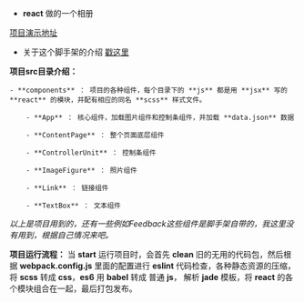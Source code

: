 - **react** 做的一个相册

[项目演示地址](http://www.fsociety.cn:3000/)

- 关于这个脚手架的介绍 [戳这里](https://github.com/zhugeliange/react-environment)

**项目src目录介绍：**

	- **components** ： 项目的各种组件，每个目录下的 **js** 都是用 **jsx** 写的 **react** 的模块，并配有相应的同名 **scss** 样式文件。

		- **App** ： 核心组件，加载图片组件和控制条组件，并加载 **data.json** 数据

		- **ContentPage** ： 整个页面底层组件

		- **ControllerUnit** ： 控制条组件

		- **ImageFigure** ： 照片组件

		- **Link** ： 链接组件

		- **TextBox** ： 文本组件

*以上是项目用到的，还有一些例如Feedback这些组件是脚手架自带的，我这里没有用到，根据自己情况来吧。*

**项目运行流程：** 当 **start** 运行项目时，会首先 **clean** 旧的无用的代码包，然后根据 **webpack.config.js** 里面的配置进行 **eslint** 代码检查，各种静态资源的压缩，将 **scss** 转成 **css**，**es6** 用 **babel** 转成 普通 **js**， 解析 **jade** 模板，将 **react** 的各个模块组合在一起，最后打包发布。